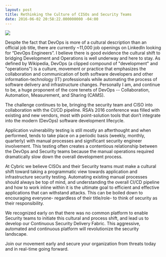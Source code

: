 ```yaml
---
layout: post
title: Rethinking the Culture of CISOs and Security Teams
date: 2016-06-02 20:58:22.000000000 -04:00
---
```


![](/content/images/2016/06/hack-3.png)


Despite the fact that DevOps is more of a cultural description than an official job title, there are currently ~11,000 job openings on LinkedIn looking for “DevOps Engineers”. I believe there is good evidence the cultural shift to bridging Development and Operations is well underway and here to stay. As defined by Wikipedia, DevOps (a clipped compound of "development" and "operations") is a culture, movement or practice that emphasizes the collaboration and communication of both software developers and other information-technology (IT) professionals while automating the process of software delivery and infrastructure changes. Personally I am, and continue to be,  a huge proponent of the core tenets of DevOps -- Collaboration, Automation, Measurement, and Sharing (CAMS).

The challenge continues to be, bringing the security team and CISO into collaboration with the CI/CD pipeline. RSA’s 2016 conference was filled with existing and new vendors, most with point-solution tools that don’t integrate into the modern (DevOps) software development lifecycle.

Application vulnerability testing is still mostly an afterthought and when performed, tends to take place on a periodic basis (weekly, monthly, quarterly) with manual processes and significant security engineer involvement. This testing often creates a contentious relationship between the DevOps and Security teams because the manual operations required dramatically slow down the overall development process.

At Cybric we believe CISOs and their Security teams must make a cultural shift toward taking a programmatic view towards application and infrastructure security testing. Automating existing manual processes should always be top of mind, and understanding the overall CI/CD pipeline and how to work inline within it is the ultimate goal to efficient and effective applications that can withstand attacks. This can be boiled down to encouraging everyone- regardless of their title/role- to think of security as their responsibility. 

We recognized early on that there was no common platform to enable Security teams to initiate this cultural and process shift, and lead us to develop our Continuous Security Delivery Fabric. This aggressive, automated and continuous platform will revolutionize the security landscape. 

Join our movement early and secure your organization from threats today and in real-time going forward. 
